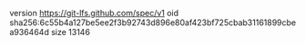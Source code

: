 version https://git-lfs.github.com/spec/v1
oid sha256:6c55b4a127be5ee2f3b92743d896e80af423bf725cbab31161899cbea936464d
size 13146
